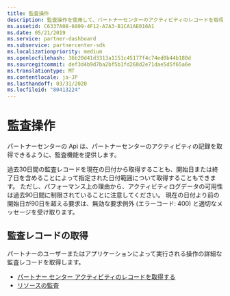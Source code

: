 ```yaml
---
title: 監査操作
description: 監査操作を使用して、パートナーセンターのアクティビティのレコードを取得します。
ms.assetid: C6337A08-6009-4F12-A7A3-B1CA1AE016A1
ms.date: 05/21/2019
ms.service: partner-dashboard
ms.subservice: partnercenter-sdk
ms.localizationpriority: medium
ms.openlocfilehash: 36b20d41d3313a1151c45177f4c74ed0b44b180d
ms.sourcegitcommit: def3d4b9d7ba2bf5b1fd268d2e71dae5d5f65a6e
ms.translationtype: MT
ms.contentlocale: ja-JP
ms.lasthandoff: 03/31/2020
ms.locfileid: "80413224"
---
```

# <a name="audit-operations"></a>監査操作

パートナーセンターの Api は、パートナーセンターのアクティビティの記録を取得できるように、監査機能を提供します。

過去30日間の監査レコードを現在の日付から取得することも、開始日または終了日を含めることによって指定された日付範囲について取得することもできます。 ただし、パフォーマンス上の理由から、アクティビティログデータの可用性は過去90日間に制限されていることに注意してください。 現在の日付より前の開始日が90日を超える要求は、無効な要求例外 (エラーコード: 400) と適切なメッセージを受け取ります。

## <a name="retrieve-audit-records"></a>監査レコードの取得

パートナーのユーザーまたはアプリケーションによって実行される操作の詳細な監査レコードを取得します。

- [パートナー センター アクティビティのレコードを取得する](get-a-record-of-partner-center-activity-by-user.md)
- [リソースの監査](auditing-resources.md)